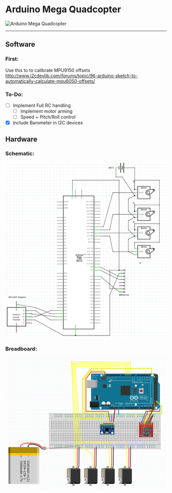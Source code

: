 # Arduino Mega Quadcopter
![Arduino Mega Quadcopter](http://033310b.netsolhost.com/Arduino/wp-content/uploads/2011/02/arduino-banner.jpg)
***
## Software 
### First:
Use this to to calibrate MPU9150 offsets
http://www.i2cdevlib.com/forums/topic/96-arduino-sketch-to-automatically-calculate-mpu6050-offsets/

### To-Do:
- [ ] Implement Full RC handling
  - [ ] Implement motor arming
  - [ ] Speed + Pitch/Roll control
- [x] Include Barometer in I2C devices

## Hardware
### Schematic:
![schematic](https://github.com/MarcusKrautwurst/quadcopter_v1/blob/master/schematics/schematic.png)
### Breadboard:
![breadboard](https://github.com/MarcusKrautwurst/quadcopter_v1/blob/master/schematics/breadboard.png)
